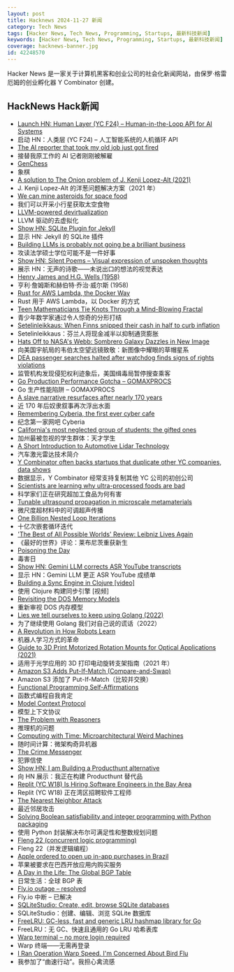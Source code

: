 ```yaml
---
layout: post
title: Hacknews 2024-11-27 新闻
category: Tech News
tags: [Hacker News, Tech News, Programming, Startups, 最新科技新闻]
keywords: [Hacker News, Tech News, Programming, Startups, 最新科技新闻]
coverage: hacknews-banner.jpg
id: 42248570
---
```


Hacker News 是一家关于计算机黑客和创业公司的社会化新闻网站，由保罗·格雷厄姆的创业孵化器 Y Combinator 创建。

## HackNews Hack新闻

- [Launch HN: Human Layer (YC F24) – Human-in-the-Loop API for AI Systems]()
- 启动 HN：人类层 (YC F24) – 人工智能系统的人机循环 API
- [The AI reporter that took my old job just got fired](https://www.wired.com/story/the-ai-reporter-who-took-my-old-job-just-got-fired/)
- 接替我原工作的 AI 记者刚刚被解雇
- [GenChess](https://labs.google/genchess)
- 象棋
- [A solution to The Onion problem of J. Kenji Lopez-Alt (2021)](https://medium.com/@drspoulsen/a-solution-to-the-onion-problem-of-j-kenji-l%C3%B3pez-alt-c3c4ab22e67c)
- J. Kenji Lopez-Alt 的洋葱问题解决方案（2021 年）
- [We can mine asteroids for space food](https://www.cambridge.org/core/journals/international-journal-of-astrobiology/article/how-we-can-mine-asteroids-for-space-food/9EF3C4FA6F32368D09994EB7910C7035)
- 我们可以开采小行星获取太空食物
- [LLVM-powered devirtualization](https://blog.thalium.re/posts/llvm-powered-devirtualization/)
- LLVM 驱动的去虚拟化
- [Show HN: SQLite Plugin for Jekyll](https://github.com/captn3m0/jekyll-sqlite)
- 显示 HN: Jekyll 的 SQLite 插件
- [Building LLMs is probably not going be a brilliant business](https://calpaterson.com/porter.html)
- 攻读法学硕士学位可能不是一件好事
- [Show HN: Silent Poems – Visual expression of unspoken thoughts](https://silentpoems.net/)
- 展示 HN：无声的诗歌——未说出口的想法的视觉表达
- [Henry James and H.G. Wells (1958)](https://www.bopsecrets.org/rexroth/essays/james-wells.htm)
- 亨利·詹姆斯和赫伯特·乔治·威尔斯 (1958)
- [Rust for AWS Lambda, the Docker Way](https://beeb.li/blog/aws-lambda-rust-docker)
- Rust 用于 AWS Lambda，以 Docker 的方式
- [Teen Mathematicians Tie Knots Through a Mind-Blowing Fractal](https://www.quantamagazine.org/teen-mathematicians-tie-knots-through-a-mind-blowing-fractal-20241126/)
- 青少年数学家通过令人惊奇的分形打结
- [Setelinleikkaus: When Finns snipped their cash in half to curb inflation](http://jpkoning.blogspot.com/2024/11/setelinleikkaus-when-finns-snipped.html)
- Setelinleikkaus：芬兰人将现金减半以抑制通货膨胀
- [Hats Off to NASA's Webb: Sombrero Galaxy Dazzles in New Image](https://webbtelescope.org/contents/news-releases/2024/news-2024-137)
- 向美国宇航局的韦伯太空望远镜致敬：新图像中耀眼的草帽星系
- [DEA passenger searches halted after watchdog finds signs of rights violations](https://www.nbcnews.com/politics/dea-passenger-searches-halted-watchdog-finds-signs-civil-rights-violat-rcna181262)
- 监管机构发现侵犯权利迹象后，美国缉毒局暂停搜查乘客
- [Go Production Performance Gotcha – GOMAXPROCS](https://metoro.io/blog/go-production-performance-gotcha-gomaxprocs)
- Go 生产性能陷阱 – GOMAXPROCS
- [A slave narrative resurfaces after nearly 170 years](https://www.nytimes.com/2024/05/23/arts/john-jacobs-slavery-discovery.html)
- 近 170 年后奴隶叙事再次浮出水面
- [Remembering Cyberia, the first ever cyber cafe](https://www.vice.com/en/article/worlds-first-ever-cyber-cafe-cyberia-london/)
- 纪念第一家网吧 Cyber​​ia
- [California's most neglected group of students: the gifted ones](https://www.latimes.com/opinion/story/2024-11-18/special-education-schools-gifted)
- 加州最被忽视的学生群体：天才学生
- [A Short Introduction to Automotive Lidar Technology](https://www.viksnewsletter.com/p/short-intro-to-automotive-lidar)
- 汽车激光雷达技术简介
- [Y Combinator often backs startups that duplicate other YC companies, data shows](https://techcrunch.com/2024/11/22/y-combinator-often-backs-startups-that-duplicate-other-yc-companies-data-shows-its-not-just-ai-code-editors/)
- 数据显示，Y Combinator 经常支持复制其他 YC 公司的初创公司
- [Scientists are learning why ultra-processed foods are bad](https://www.economist.com/science-and-technology/2024/11/25/scientists-are-learning-why-ultra-processed-foods-are-bad-for-you)
- 科学家们正在研究超加工食品为何有害
- [Tunable ultrasound propagation in microscale metamaterials](https://news.mit.edu/2024/tunable-ultrasound-propagation-microscale-metamaterials-1120)
- 微尺度超材料中的可调超声传播
- [One Billion Nested Loop Iterations](https://benjdd.com/languages/)
- 十亿次嵌套循环迭代
- ['The Best of All Possible Worlds' Review: Leibniz Lives Again](https://www.wsj.com/arts-culture/books/the-best-of-all-possible-worlds-review-leibniz-lives-again-647be296)
- 《最好的世界》评论：莱布尼茨重获新生
- [Poisoning the Day](https://ashore.io/journal/crossover-creativity/poisoning-the-day)
- 毒害日
- [Show HN: Gemini LLM corrects ASR YouTube transcripts](https://ldenoue.github.io/readabletranscripts/)
- 显示 HN：Gemini LLM 更正 ASR YouTube 成绩单
- [Building a Sync Engine in Clojure [video]](https://www.youtube.com/watch?v=6FikTQf8qho)
- 使用 Clojure 构建同步引擎 [视频]
- [Revisiting the DOS Memory Models](https://blogsystem5.substack.com/p/dos-memory-models)
- 重新审视 DOS 内存模型
- [Lies we tell ourselves to keep using Golang (2022)](https://fasterthanli.me/articles/lies-we-tell-ourselves-to-keep-using-golang)
- 为了继续使用 Golang 我们对自己说的谎话（2022）
- [A Revolution in How Robots Learn](https://www.newyorker.com/magazine/2024/12/02/a-revolution-in-how-robots-learn)
- 机器人学习方式的革命
- [Guide to 3D Print Motorized Rotation Mounts for Optical Applications (2021)](https://arxiv.org/abs/2102.13207)
- 适用于光学应用的 3D 打印电动旋转支架指南（2021 年）
- [Amazon S3 Adds Put-If-Match (Compare-and-Swap)](https://aws.amazon.com/about-aws/whats-new/2024/11/amazon-s3-functionality-conditional-writes/)
- Amazon S3 添加了 Put-If-Match（比较并交换）
- [Functional Programming Self-Affirmations](https://norikitech.com/posts/functional-affirmations/)
- 函数式编程自我肯定
- [Model Context Protocol](https://www.anthropic.com/news/model-context-protocol)
- 模型上下文协议
- [The Problem with Reasoners](https://aidanmclaughlin.notion.site/reasoners-problem)
- 推理机的问题
- [Computing with Time: Microarchitectural Weird Machines](https://cacm.acm.org/research-highlights/computing-with-time-microarchitectural-weird-machines/)
- 随时间计算：微架构奇异机器
- [The Crime Messenger](https://www.cbc.ca/newsinteractives/features/the-crime-messenger)
- 犯罪信使
- [Show HN: I am Building a Producthunt alternative](https://huntlie.com)
- 向 HN 展示：我正在构建 Producthunt 替代品
- [Replit (YC W18) Is Hiring Software Engineers in the Bay Area](https://replit.com/careers)
- Replit (YC W18) 正在湾区招聘软件工程师
- [The Nearest Neighbor Attack](https://www.volexity.com/blog/2024/11/22/the-nearest-neighbor-attack-how-a-russian-apt-weaponized-nearby-wi-fi-networks-for-covert-access/)
- 最近邻居攻击
- [Solving Boolean satisfiability and integer programming with Python packaging](https://mmaaz.ca/writings/pipip.html)
- 使用 Python 封装解决布尔可满足性和整数规划问题
- [Fleng 22 (concurrent logic programming)](http://www.call-with-current-continuation.org/fleng/fleng.html)
- Fleng 22（并发逻辑编程）
- [Apple ordered to open up in-app purchases in Brazil](https://techcrunch.com/2024/11/26/apple-ordered-to-open-up-in-app-purchases-in-brazil/)
- 苹果被要求在巴西开放应用内购买服务
- [A Day in the Life: The Global BGP Table](https://articles.foletta.org/post/2024-01-08-a-day-in-the-life-the-bgp-table/)
- 日常生活：全球 BGP 表
- [Fly.io outage – resolved](https://status.flyio.net)
- Fly.io 中断 – 已解决
- [SQLiteStudio: Create, edit, browse SQLite databases](https://sqlitestudio.pl/)
- SQLiteStudio：创建、编辑、浏览 SQLite 数据库
- [FreeLRU: GC-less, fast and generic LRU hashmap library for Go](https://github.com/elastic/go-freelru)
- FreeLRU：无 GC、快速且通用的 Go LRU 哈希表库
- [Warp terminal – no more login required](https://www.warp.dev/blog/lifting-login-requirement)
- Warp 终端——无需再登录
- [I Ran Operation Warp Speed. I'm Concerned About Bird Flu](https://www.nytimes.com/2024/11/26/opinion/vaccine-bird-flu-pandemic.html)
- 我参加了“曲速行动”。我担心禽流感

